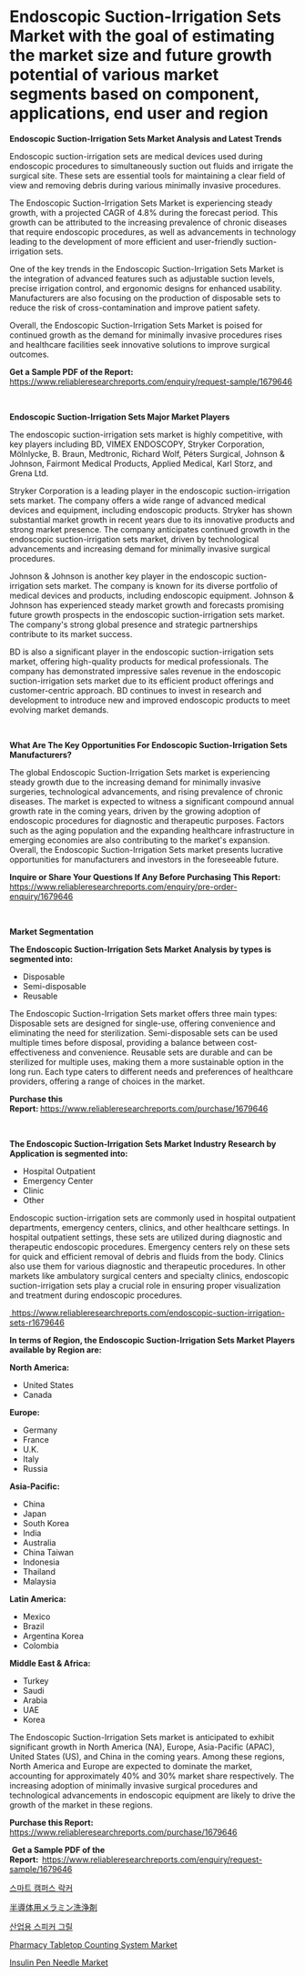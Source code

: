 <p><h1>Endoscopic Suction-Irrigation Sets Market with the goal of estimating the market size and future growth potential of various market segments based on component, applications, end user and region</h1></p><p><strong>Endoscopic Suction-Irrigation Sets Market Analysis and Latest Trends</strong></p>
<p><p>Endoscopic suction-irrigation sets are medical devices used during endoscopic procedures to simultaneously suction out fluids and irrigate the surgical site. These sets are essential tools for maintaining a clear field of view and removing debris during various minimally invasive procedures.</p><p>The Endoscopic Suction-Irrigation Sets Market is experiencing steady growth, with a projected CAGR of 4.8% during the forecast period. This growth can be attributed to the increasing prevalence of chronic diseases that require endoscopic procedures, as well as advancements in technology leading to the development of more efficient and user-friendly suction-irrigation sets.</p><p>One of the key trends in the Endoscopic Suction-Irrigation Sets Market is the integration of advanced features such as adjustable suction levels, precise irrigation control, and ergonomic designs for enhanced usability. Manufacturers are also focusing on the production of disposable sets to reduce the risk of cross-contamination and improve patient safety.</p><p>Overall, the Endoscopic Suction-Irrigation Sets Market is poised for continued growth as the demand for minimally invasive procedures rises and healthcare facilities seek innovative solutions to improve surgical outcomes.</p></p>
<p><strong>Get a Sample PDF of the Report:&nbsp;</strong> <a href="https://www.reliableresearchreports.com/enquiry/request-sample/1679646">https://www.reliableresearchreports.com/enquiry/request-sample/1679646</a></p>
<p>&nbsp;</p>
<p><strong>Endoscopic Suction-Irrigation Sets Major Market Players</strong></p>
<p><p>The endoscopic suction-irrigation sets market is highly competitive, with key players including BD, VIMEX ENDOSCOPY, Stryker Corporation, Mölnlycke, B. Braun, Medtronic, Richard Wolf, Péters Surgical, Johnson & Johnson, Fairmont Medical Products, Applied Medical, Karl Storz, and Grena Ltd.</p><p>Stryker Corporation is a leading player in the endoscopic suction-irrigation sets market. The company offers a wide range of advanced medical devices and equipment, including endoscopic products. Stryker has shown substantial market growth in recent years due to its innovative products and strong market presence. The company anticipates continued growth in the endoscopic suction-irrigation sets market, driven by technological advancements and increasing demand for minimally invasive surgical procedures.</p><p>Johnson & Johnson is another key player in the endoscopic suction-irrigation sets market. The company is known for its diverse portfolio of medical devices and products, including endoscopic equipment. Johnson & Johnson has experienced steady market growth and forecasts promising future growth prospects in the endoscopic suction-irrigation sets market. The company's strong global presence and strategic partnerships contribute to its market success.</p><p>BD is also a significant player in the endoscopic suction-irrigation sets market, offering high-quality products for medical professionals. The company has demonstrated impressive sales revenue in the endoscopic suction-irrigation sets market due to its efficient product offerings and customer-centric approach. BD continues to invest in research and development to introduce new and improved endoscopic products to meet evolving market demands.</p></p>
<p>&nbsp;</p>
<p><strong>What Are The Key Opportunities For Endoscopic Suction-Irrigation Sets Manufacturers?</strong></p>
<p><p>The global Endoscopic Suction-Irrigation Sets market is experiencing steady growth due to the increasing demand for minimally invasive surgeries, technological advancements, and rising prevalence of chronic diseases. The market is expected to witness a significant compound annual growth rate in the coming years, driven by the growing adoption of endoscopic procedures for diagnostic and therapeutic purposes. Factors such as the aging population and the expanding healthcare infrastructure in emerging economies are also contributing to the market's expansion. Overall, the Endoscopic Suction-Irrigation Sets market presents lucrative opportunities for manufacturers and investors in the foreseeable future.</p></p>
<p><strong>Inquire or Share Your Questions If Any Before Purchasing This Report:</strong> <a href="https://www.reliableresearchreports.com/enquiry/pre-order-enquiry/1679646">https://www.reliableresearchreports.com/enquiry/pre-order-enquiry/1679646</a></p>
<p>&nbsp;</p>
<p><strong>Market Segmentation</strong></p>
<p><strong>The Endoscopic Suction-Irrigation Sets Market Analysis by types is segmented into:</strong></p>
<p><ul><li>Disposable</li><li>Semi-disposable</li><li>Reusable</li></ul></p>
<p><p>The Endoscopic Suction-Irrigation Sets market offers three main types: Disposable sets are designed for single-use, offering convenience and eliminating the need for sterilization. Semi-disposable sets can be used multiple times before disposal, providing a balance between cost-effectiveness and convenience. Reusable sets are durable and can be sterilized for multiple uses, making them a more sustainable option in the long run. Each type caters to different needs and preferences of healthcare providers, offering a range of choices in the market.</p></p>
<p><strong>Purchase this Report:&nbsp;</strong><a href="https://www.reliableresearchreports.com/purchase/1679646">https://www.reliableresearchreports.com/purchase/1679646</a></p>
<p>&nbsp;</p>
<p><strong>The Endoscopic Suction-Irrigation Sets Market Industry Research by Application is segmented into:</strong></p>
<p><ul><li>Hospital Outpatient</li><li>Emergency Center</li><li>Clinic</li><li>Other</li></ul></p>
<p><p>Endoscopic suction-irrigation sets are commonly used in hospital outpatient departments, emergency centers, clinics, and other healthcare settings. In hospital outpatient settings, these sets are utilized during diagnostic and therapeutic endoscopic procedures. Emergency centers rely on these sets for quick and efficient removal of debris and fluids from the body. Clinics also use them for various diagnostic and therapeutic procedures. In other markets like ambulatory surgical centers and specialty clinics, endoscopic suction-irrigation sets play a crucial role in ensuring proper visualization and treatment during endoscopic procedures.</p></p>
<p><a href="https://www.reliableresearchreports.com/endoscopic-suction-irrigation-sets-r1679646">&nbsp;https://www.reliableresearchreports.com/endoscopic-suction-irrigation-sets-r1679646</a></p>
<p><strong>In terms of Region, the Endoscopic Suction-Irrigation Sets Market Players available by Region are:</strong></p>
<p>
    <p> <strong> North America: </strong>
        <ul>
            <li>United States</li>
            <li>Canada</li>
        </ul>
        </p> 
    <p> <strong> Europe: </strong>
        <ul>
            <li>Germany</li>
            <li>France</li>
            <li>U.K.</li>
            <li>Italy</li>
            <li>Russia</li>
        </ul>
        </p> 
    <p> <strong> Asia-Pacific: </strong>
        <ul>
            <li>China</li>
            <li>Japan</li>
            <li>South Korea</li>
            <li>India</li>
            <li>Australia</li>
            <li>China Taiwan</li>
            <li>Indonesia</li>
            <li>Thailand</li>
            <li>Malaysia</li>
        </ul>
        </p> 
    <p> <strong> Latin America: </strong>
        <ul>
            <li>Mexico</li>
            <li>Brazil</li>
            <li>Argentina Korea</li>
            <li>Colombia</li>
        </ul>
        </p> 
    <p> <strong> Middle East & Africa: </strong>
        <ul>
            <li>Turkey</li>
            <li>Saudi</li>
            <li>Arabia</li>
            <li>UAE</li>
            <li>Korea</li>
        </ul>
    </p>
    </p>
<p><p>The Endoscopic Suction-Irrigation Sets market is anticipated to exhibit significant growth in North America (NA), Europe, Asia-Pacific (APAC), United States (US), and China in the coming years. Among these regions, North America and Europe are expected to dominate the market, accounting for approximately 40% and 30% market share respectively. The increasing adoption of minimally invasive surgical procedures and technological advancements in endoscopic equipment are likely to drive the growth of the market in these regions.</p></p>
<p><strong>Purchase this Report: </strong><a href="https://www.reliableresearchreports.com/purchase/1679646">https://www.reliableresearchreports.com/purchase/1679646</a></p>
<p>&nbsp;<strong>Get a Sample PDF of the Report:&nbsp;&nbsp;</strong><a href="https://www.reliableresearchreports.com/enquiry/request-sample/1679646">https://www.reliableresearchreports.com/enquiry/request-sample/1679646</a></p>
<p><strong></strong></p>
<p><p><a href="https://github.com/vskv4779xr1/Market-Research-Report-List-2/blob/main/3002026102789.md">스마트 캠퍼스 락커</a></p><p><a href="https://github.com/RandallRunte2023/Market-Research-Report-List-1/blob/main/2398784108104.md">半導体用メラミン洗浄剤</a></p><p><a href="https://github.com/xvz497517413/Market-Research-Report-List-2/blob/main/4251375102788.md">산업용 스피커 그릴</a></p><p><a href="https://github.com/HenrietteMills1/Market-Research-Report-List-1/blob/main/pharmacy-tabletop-counting-system-market.md">Pharmacy Tabletop Counting System Market</a></p><p><a href="https://github.com/marthawweekle/Market-Research-Report-List-1/blob/main/insulin-pen-needle-market.md">Insulin Pen Needle Market</a></p></p>